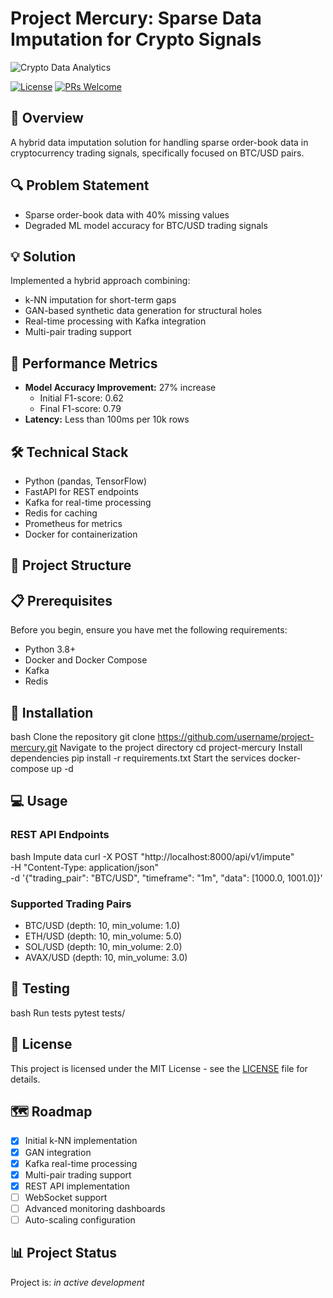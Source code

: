 # Project Mercury: Sparse Data Imputation for Crypto Signals

![Crypto Data Analytics](url-to-your-banner-if-you-have-one)

[![License](https://img.shields.io/badge/License-MIT-blue.svg)](LICENSE)
[![PRs Welcome](https://img.shields.io/badge/PRs-welcome-brightgreen.svg)](CONTRIBUTING.md)

## 🎯 Overview
A hybrid data imputation solution for handling sparse order-book data in cryptocurrency trading signals, specifically focused on BTC/USD pairs.

## 🔍 Problem Statement
- Sparse order-book data with 40% missing values
- Degraded ML model accuracy for BTC/USD trading signals

## 💡 Solution
Implemented a hybrid approach combining:
- k-NN imputation for short-term gaps
- GAN-based synthetic data generation for structural holes
- Real-time processing with Kafka integration
- Multi-pair trading support

## 🚀 Performance Metrics
- **Model Accuracy Improvement:** 27% increase
  - Initial F1-score: 0.62
  - Final F1-score: 0.79
- **Latency:** Less than 100ms per 10k rows

## 🛠 Technical Stack
- Python (pandas, TensorFlow)
- FastAPI for REST endpoints
- Kafka for real-time processing
- Redis for caching
- Prometheus for metrics
- Docker for containerization

## 📁 Project Structure 


## 📋 Prerequisites

Before you begin, ensure you have met the following requirements:
- Python 3.8+
- Docker and Docker Compose
- Kafka
- Redis

## 🔧 Installation

bash
Clone the repository
git clone https://github.com/username/project-mercury.git
Navigate to the project directory
cd project-mercury
Install dependencies
pip install -r requirements.txt
Start the services
docker-compose up -d


## 💻 Usage

### REST API Endpoints

bash
Impute data
curl -X POST "http://localhost:8000/api/v1/impute" \
-H "Content-Type: application/json" \
-d '{"trading_pair": "BTC/USD", "timeframe": "1m", "data": [1000.0, 1001.0]}'



### Supported Trading Pairs
- BTC/USD (depth: 10, min_volume: 1.0)
- ETH/USD (depth: 10, min_volume: 5.0)
- SOL/USD (depth: 10, min_volume: 2.0)
- AVAX/USD (depth: 10, min_volume: 3.0)

## 🧪 Testing

bash
Run tests
pytest tests/

## 📝 License

This project is licensed under the MIT License - see the [LICENSE](LICENSE) file for details.

## 🗺️ Roadmap

- [x] Initial k-NN implementation
- [x] GAN integration
- [x] Kafka real-time processing
- [x] Multi-pair trading support
- [x] REST API implementation
- [ ] WebSocket support
- [ ] Advanced monitoring dashboards
- [ ] Auto-scaling configuration

## 📊 Project Status

Project is: _in active development_

